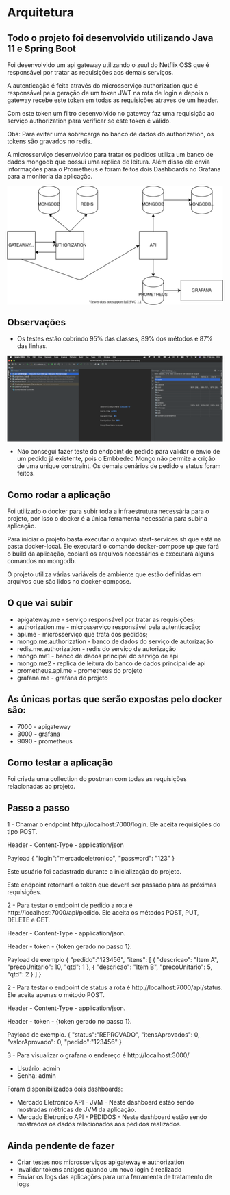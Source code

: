# Arquitetura

## Todo o projeto foi desenvolvido utilizando Java 11 e Spring Boot

Foi desenvolvido um api gateway utilizando o zuul do Netflix OSS que é responsável por tratar as requisições aos demais serviços.

A autenticação é feita através do microsserviço authorization que é responsável pela geração de um token JWT na rota de login e depois o gateway recebe este token em todas as requisições atraves de um header.

Com este token um filtro desenvolvido no gateway faz uma requisição ao serviço authorization para verificar se este token é válido. 

Obs: Para evitar uma sobrecarga no banco de dados do authorization, os tokens são gravados no redis.

A microsserviço desenvolvido para tratar os pedidos utiliza um banco de dados mongodb que possui uma replica de leitura. Além disso ele envia informações para o Prometheus e foram feitos dois Dashboards no Grafana para a monitoria da aplicação.

<p align="center">
<img src="ME-CHALLENGE.svg" align="center" width="600" heigth="300" alt="ME" align="center">
</p>

## Observações
* Os testes estão cobrindo 95% das classes, 89% dos métodos e 87% das linhas.

<img src="TestsCoverage.png" align="center" width="600" heigth="300" alt="ME" align="center">

* Não consegui fazer teste do endpoint de pedido para validar o envio de um pedido já existente, pois o Embbeded Mongo não permite a crição de uma unique constraint. Os demais cenários de pedido e status foram feitos.

## Como rodar a aplicação
Foi utilizado o docker para subir toda a infraestrutura necessária para o projeto, por isso o docker é a única ferramenta necessária para subir a aplicação.

Para iniciar o projeto basta executar o arquivo start-services.sh que está na pasta docker-local. Ele executará o comando docker-compose up que fará o build da aplicação, copiará os arquivos necessários e executará alguns comandos no mongodb.

O projeto utiliza várias variáveis de ambiente que estão definidas em arquivos que são lidos no docker-compose.

## O que vai subir
* apigateway.me - serviço responsável por tratar as requisições;
* authorization.me - microsserviço responsável pela autenticação;
* api.me - microsserviço que trata dos pedidos;
* mongo.me.authorization - banco de dados do serviço de autorização
* redis.me.authorization - redis do serviço de autorização
* mongo.me1 - banco de dados principal do serviço de api
* mongo.me2 - replica de leitura do banco de dados principal de api
* prometheus.api.me - prometheus do projeto
* grafana.me - grafana do projeto

## As únicas portas que serão expostas pelo docker são:
* 7000 - apigateway
* 3000 - grafana
* 9090 - prometheus

## Como testar a aplicação
Foi criada uma collection do postman com todas as requisições relacionadas ao projeto.

## Passo a passo
1 - Chamar o endpoint http://localhost:7000/login. Ele aceita requisições do tipo POST.

Header - Content-Type - application/json

Payload 
{
    "login":"mercadoeletronico",
    "password": "123"
}

Este usuário foi cadastrado durante a inicialização do projeto.

Este endpoint retornará o token que deverá ser passado para as próximas requisições.

2 - Para testar o endpoint de pedido a rota é http://localhost:7000/api/pedido. Ele aceita os métodos POST, PUT, DELETE e GET.  

Header - Content-Type - application/json. 

Header - token - {token gerado no passo 1}. 

Payload de exemplo
{
  "pedido":"123456",
  "itens": [
  {
    "descricao": "Item A",
    "precoUnitario": 10,
    "qtd": 1
  },
  {
    "descricao": "Item B",
    "precoUnitario": 5,
    "qtd": 2
  }
  ]
}

2 - Para testar o endpoint de status a rota é http://localhost:7000/api/status. Ele aceita apenas o método POST.  

Header - Content-Type - application/json. 

Header - token - {token gerado no passo 1}. 

Payload de exemplo. 
{
  "status":"REPROVADO",
  "itensAprovados": 0,
  "valorAprovado": 0,
  "pedido":"123456"
}

3 - Para visualizar o grafana o endereço é http://localhost:3000/

* Usuário: admin
* Senha: admin

Foram disponibilizados dois dashboards:

*  Mercado Eletronico API - JVM - Neste dashboard estão sendo mostradas métricas de JVM da aplicação.
*  Mercado Eletronico API - PEDIDOS - Neste dashboard estão sendo mostrados os dados relacionados aos pedidos realizados.

## Ainda pendente de fazer
*  Criar testes nos microsserviços apigateway e authorization
*  Invalidar tokens antigos quando um novo login é realizado
*  Enviar os logs das aplicações para uma ferramenta de tratamento de logs
